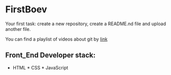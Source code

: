 # FirstBoev
Your first task: create a new repository, create a README.nd file and upload another file.

You can find a playlist of videos about git by [link](https://www.youtube.com/watch?v=nsyLWDtWXk0)

## Front_End Developer stack:

* HTML
﻿﻿* CSS
﻿﻿* JavaScript
